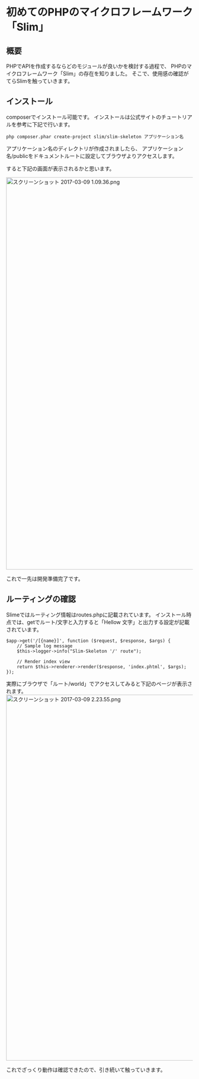 # 初めてのPHPのマイクロフレームワーク「Slim」
## 概要
PHPでAPIを作成するならどのモジュールが良いかを検討する過程で、
PHPのマイクロフレームワーク「Slim」の存在を知りました。
そこで、使用感の確認がてらSlimを触っていきます。

## インストール
composerでインストール可能です。
インストールは公式サイトのチュートリアルを参考に下記で行います。

```
php composer.phar create-project slim/slim-skeleton アプリケーション名
```
アプリケーション名のディレクトリが作成されましたら、
アプリケーション名/publicをドキュメントルートに設定してブラウザよりアクセスします。

すると下記の画面が表示されるかと思います。

<img width="1057" alt="スクリーンショット 2017-03-09 1.09.36.png" src="https://qiita-image-store.s3.amazonaws.com/0/39671/2cb695f4-7963-45c8-5ebd-cc7973b02049.png">

これで一先は開発準備完了です。

## ルーティングの確認
Slimeではルーティング情報はroutes.phpに記載されています。
インストール時点では、getでルート/文字と入力すると「Hellow 文字」と出力する設定が記載されています。

```src/routes.php
$app->get('/[{name}]', function ($request, $response, $args) {
    // Sample log message
    $this->logger->info("Slim-Skeleton '/' route");

    // Render index view
    return $this->renderer->render($response, 'index.phtml', $args);
});
```

実際にブラウザで「ルート/world」でアクセスしてみると下記のページが表示されます。
<img width="986" alt="スクリーンショット 2017-03-09 2.23.55.png" src="https://qiita-image-store.s3.amazonaws.com/0/39671/6ba4e8c8-3429-4927-a8bf-611e06d13b01.png">

これでざっくり動作は確認できたので、引き続いて触っていきます。
